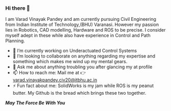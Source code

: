 ### Hi there 👋

<!--
**GeneralVader/GeneralVader** is a ✨ _special_ ✨ repository because its `README.md` (this file) appears on your GitHub profile.

Here are some ideas to get you started:

- 🔭 I’m currently working on ...
- 🌱 I’m currently learning ...
- 👯 I’m looking to collaborate on ...
- 🤔 I’m looking for help with ...
- 💬 Ask me about ...
- 📫 How to reach me: ...
- 😄 Pronouns: ...
- ⚡ Fun fact: ...
-->

I am Varad Vinayak Pandey and am currently pursuing Civil Engineering from Indian Institute of Technology,(BHU) Varanasi. However my passion lies in Robotics, CAD modelling, Hardware and ROS to be precise. I consider myself adept in these while also have experience in Control and Path Planning. 

- 🔭 I’m currently working on Underactuated Control Systems
- 👯 I’m looking to collaborate on anything regarding my expertise and something which makes me wind up my mental gears.
- 💬 Ask me about anything troubling you after glancing my at profile
- 📫 How to reach me: Mail me at 👉 varad.vinayakpandey.civ20@itbhu.ac.in
- ⚡ Fun fact about me: SolidWorks is my jam while ROS is my peanut butter. My Github is the bread which brings these two together.



_**May The Force Be With You**_
